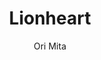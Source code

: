 --- 
slug: "lionheart"
title: "Lionheart"
publishdate: "2018-12-10"
src: "https://365manga.net/manga/lionheart"
author: "Ori Mita"
image: "https://data.365manga.net/images/thumbnails/32838-lionheart.jpg"
tags: []
chapters: ["Oneshot"]
chapterlinks: ["https://365manga.net/lionheart/chapter-0.html"]
description: "There were once two children: Leo, a boy as cute as a girl, and his childhood friend Shin-chan, who proposed to him. But it’s been ten years since then, and the two boys are all grown up now…"
---